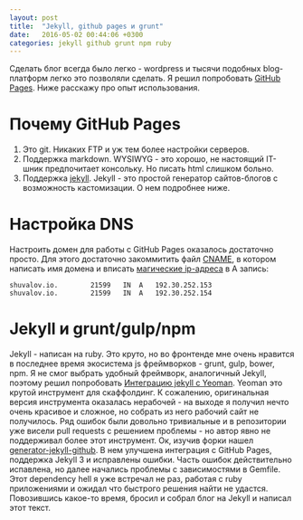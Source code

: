 ```yaml
---
layout: post
title:  "Jekyll, github pages и grunt"
date:   2016-05-02 00:44:06 +0300
categories: jekyll github grunt npm ruby
---
```


Сделать блог всегда было легко - wordpress и тысячи подобных 
blog-платформ легко это позволяли сделать.
Я решил попробовать [GitHub Pages](https://pages.github.com/). 
Ниже расскажу про опыт использования.

# Почему GitHub Pages
 
1. Это git. Никаких FTP и уж тем более настройки серверов.
2. Поддержка markdown. WYSIWYG - это хорошо, не настоящий IT-шник 
предпочитает консольку. Но писать html слишком больно.
3. Поддержка [jekyll](https://jekyllrb.com/). Jekyll - это простой
генератор сайтов-блогов с возможность кастомизации. О нем подробнее ниже.

# Настройка DNS

Настроить домен для работы с GitHub Pages оказалось достаточно просто.
Для этого достаточно закоммитить файл [CNAME][cname-link], в котором написать 
имя домена и вписать [магические ip-адреса][github-a-record]
в A запись:

```
shuvalov.io.		21599	IN	A	192.30.252.153
shuvalov.io.		21599	IN	A	192.30.252.154
```

# Jekyll и grunt/gulp/npm

Jekyll - написан на ruby. Это круто, но во фронтенде мне очень нравится
в последнее время экосистема js фреймворков - grunt, gulp, bower, npm.
Я не смог выбрать удобный фреймворк, аналогичный Jekyll, поэтому решил 
попробовать [Интеграцию jekyll с Yeoman][generator-jekyllrb].
Yeoman это крутой инструмент для скаффолдинг. К сожалению, оригинальная
версия инструмента оказалась нерабочей - на выходе я получил
нечто очень красивое и сложное, но собрать из него рабочий сайт не получилось.
Ряд ошибок были довольно тривиальные и в репозитории уже висели pull requests
с решением проблемы - но автор явно не поддерживал более этот инструмент.
Ок, изучив форки нашел [generator-jekyll-github][generator-jekyll-github].
В нем улучшена интеграция с GitHub Pages, поддержка Jekyll 3 и исправлены ошибки. 
Часть ошибок действительно испавлена, но далее начались проблемы с зависимостями
в Gemfile. Этот dependency hell я уже встречал не раз, работая с ruby приложениями
и ожидал что быстрого решения найти не удастся. Повозившись какое-то время,
бросил и собрал блог на Jekyll и написал этот текст.

[github-a-record]: https://help.github.com/articles/setting-up-an-apex-domain/#configuring-a-records-with-your-dns-provider
[generator-jekyllrb]: https://github.com/robwierzbowski/generator-jekyllrb
[generator-jekyll-github]: https://github.com/mdrmike/generator-jekyll-github
[cname-link]: https://github.com/shuva10v/shuva10v.github.io/blob/master/CNAME

